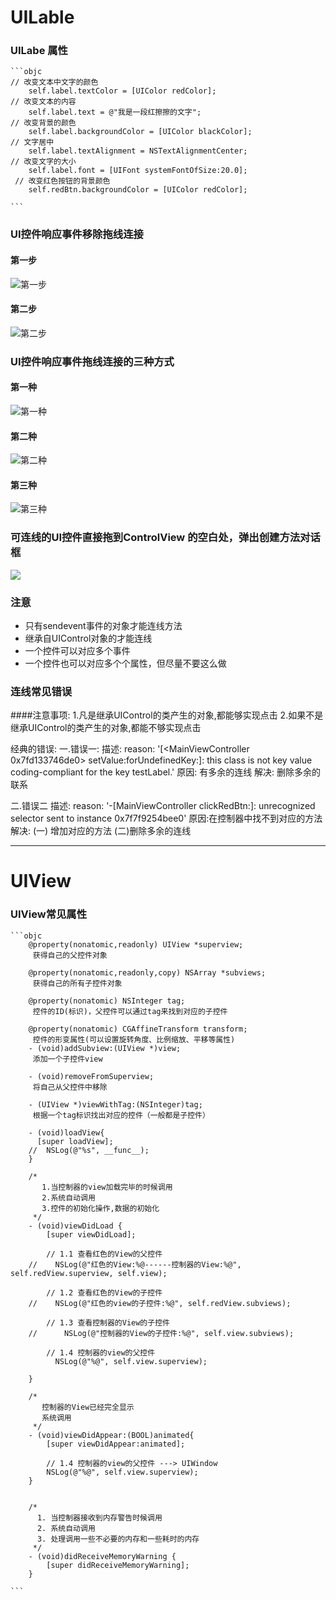 # UILable
### UILabe 属性
    ```objc
    // 改变文本中文字的颜色
        self.label.textColor = [UIColor redColor];
    // 改变文本的内容
        self.label.text = @"我是一段红擦擦的文字";
    // 改变背景的颜色
        self.label.backgroundColor = [UIColor blackColor];
    // 文字居中
        self.label.textAlignment = NSTextAlignmentCenter;
    // 改变文字的大小
        self.label.font = [UIFont systemFontOfSize:20.0];
     // 改变红色按钮的背景颜色
        self.redBtn.backgroundColor = [UIColor redColor];

    ```

### UI控件响应事件移除拖线连接

#### 第一步

![第一步](images/Snip20170722_9.png)

#### 第二步

![第二步](images/Snip20170722_11.png)

### UI控件响应事件拖线连接的三种方式

#### 第一种

![第一种](images/Snip20170722_13.png)

#### 第二种

![第二种](images/Snip20170722_12.png)

#### 第三种

![第三种](images/Snip20170722_14.png)

### 可连线的UI控件直接拖到ControlView 的空白处，弹出创建方法对话框

![](images/Snip20170722_16.png)

### 注意

* 只有sendevent事件的对象才能连线方法
* 继承自UIControl对象的才能连线
* 一个控件可以对应多个事件 
* 一个控件也可以对应多个个属性，但尽量不要这么做

### 连线常见错误

####注意事项:
   1.凡是继承UIControl的类产生的对象,都能够实现点击
   2.如果不是继承UIControl的类产生的对象,都能不够实现点击
 
   经典的错误:
   一.错误一:
     描述: 
     reason: '[<MainViewController 0x7fd133746de0> setValue:forUndefinedKey:]: this class is not key value coding-compliant for the key testLabel.'
     原因: 有多余的连线
     解决: 删除多余的联系
 
  二.错误二
     描述:
     reason: '-[MainViewController clickRedBtn:]: unrecognized selector sent to instance 0x7f7f9254bee0'
     原因:在控制器中找不到对应的方法
     解决:  (一) 增加对应的方法  (二)删除多余的连线

---
# UIView

### UIView常见属性

    ```objc 
        @property(nonatomic,readonly) UIView *superview;
         获得自己的父控件对象
        
        @property(nonatomic,readonly,copy) NSArray *subviews;
         获得自己的所有子控件对象
        
        @property(nonatomic) NSInteger tag;
         控件的ID(标识)，父控件可以通过tag来找到对应的子控件
        
        @property(nonatomic) CGAffineTransform transform;
         控件的形变属性(可以设置旋转角度、比例缩放、平移等属性)
        - (void)addSubview:(UIView *)view;
         添加一个子控件view
        
        - (void)removeFromSuperview;
         将自己从父控件中移除
        
        - (UIView *)viewWithTag:(NSInteger)tag;
         根据一个tag标识找出对应的控件（一般都是子控件）
        
        - (void)loadView{
          [super loadView];
        //  NSLog(@"%s", __func__);
        }
        
        /*
           1.当控制器的view加载完毕的时候调用
           2.系统自动调用
           3.控件的初始化操作,数据的初始化
         */
        - (void)viewDidLoad {
            [super viewDidLoad];
        
            // 1.1 查看红色的View的父控件
        //    NSLog(@"红色的View:%@------控制器的View:%@", self.redView.superview, self.view);
            
            // 1.2 查看红色的View的子控件
        //    NSLog(@"红色的view的子控件:%@", self.redView.subviews);
            
            // 1.3 查看控制器的View的子控件
        //      NSLog(@"控制器的View的子控件:%@", self.view.subviews);
            
            // 1.4 控制器的view的父控件
              NSLog(@"%@", self.view.superview);
            
        }
        
        /*
           控制器的View已经完全显示
           系统调用
         */
        - (void)viewDidAppear:(BOOL)animated{
            [super viewDidAppear:animated];
            
            // 1.4 控制器的view的父控件 ---> UIWindow
            NSLog(@"%@", self.view.superview);
        }
        
        
        /*
          1. 当控制器接收到内存警告时候调用
          2. 系统自动调用
          3. 处理调用一些不必要的内存和一些耗时的内存
         */
        - (void)didReceiveMemoryWarning {
            [super didReceiveMemoryWarning];
        }

    ```




